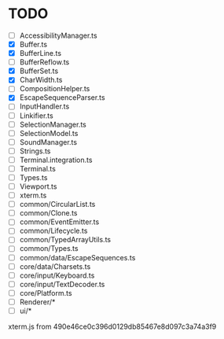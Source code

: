 
# TODO

- [ ] AccessibilityManager.ts
- [x] Buffer.ts
- [x] BufferLine.ts
- [ ] BufferReflow.ts
- [x] BufferSet.ts
- [x] CharWidth.ts
- [ ] CompositionHelper.ts
- [x] EscapeSequenceParser.ts
- [ ] InputHandler.ts
- [ ] Linkifier.ts
- [ ] SelectionManager.ts
- [ ] SelectionModel.ts
- [ ] SoundManager.ts
- [ ] Strings.ts
- [ ] Terminal.integration.ts
- [ ] Terminal.ts
- [ ] Types.ts
- [ ] Viewport.ts
- [ ] xterm.ts
- [ ] common/CircularList.ts
- [ ] common/Clone.ts
- [ ] common/EventEmitter.ts
- [ ] common/Lifecycle.ts
- [ ] common/TypedArrayUtils.ts
- [ ] common/Types.ts
- [ ] common/data/EscapeSequences.ts
- [ ] core/data/Charsets.ts
- [ ] core/input/Keyboard.ts
- [ ] core/input/TextDecoder.ts
- [ ] core/Platform.ts
- [ ] Renderer/*
- [ ] ui/*

xterm.js from 490e46ce0c396d0129db85467e8d097c3a74a3f9


